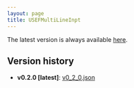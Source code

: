 ```yaml
---
layout: page
title: USEFMultiLineInpt
---
```


The latest version is always available [here](latest.json).

## Version history

* **v0.2.0 [latest]**: [v0_2_0.json](v0_2_0.json)

